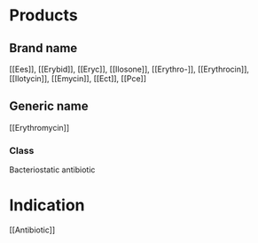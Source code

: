 # Products

## Brand name
[[Ees]], [[Erybid]], [[Eryc]], [[Ilosone]], [[Erythro-]], [[Erythrocin]], [[Ilotycin]], [[Emycin]], [[Ect]], [[Pce]]

## Generic name
[[Erythromycin]]

### Class
Bacteriostatic antibiotic

# Indication
[[Antibiotic]]

